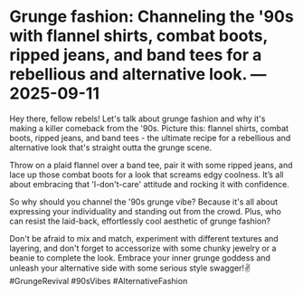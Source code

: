 # Grunge fashion: Channeling the '90s with flannel shirts, combat boots, ripped jeans, and band tees for a rebellious and alternative look. — 2025-09-11

Hey there, fellow rebels! Let's talk about grunge fashion and why it's making a killer comeback from the '90s. Picture this: flannel shirts, combat boots, ripped jeans, and band tees - the ultimate recipe for a rebellious and alternative look that's straight outta the grunge scene.

Throw on a plaid flannel over a band tee, pair it with some ripped jeans, and lace up those combat boots for a look that screams edgy coolness. It’s all about embracing that 'I-don't-care' attitude and rocking it with confidence.

So why should you channel the '90s grunge vibe? Because it's all about expressing your individuality and standing out from the crowd. Plus, who can resist the laid-back, effortlessly cool aesthetic of grunge fashion?

Don't be afraid to mix and match, experiment with different textures and layering, and don't forget to accessorize with some chunky jewelry or a beanie to complete the look. Embrace your inner grunge goddess and unleash your alternative side with some serious style swagger!✌️ #GrungeRevival #90sVibes #AlternativeFashion
